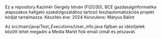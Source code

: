 Ez a repository Kazimér Gergely István (FI2O30), BCE gazdaságinformatika alapszakos hallgató szakdolgozatához tartozó tesztautomatizációs projekt kódját tartalmazza. Készítés éve: 2024 Konzulens: Mátyus Bálint



Az src/main/java/Test_Executions/User_info.java fájlban az idézőjelek között lehet megadni a Media Markt fiók email címát és jelszavát.



